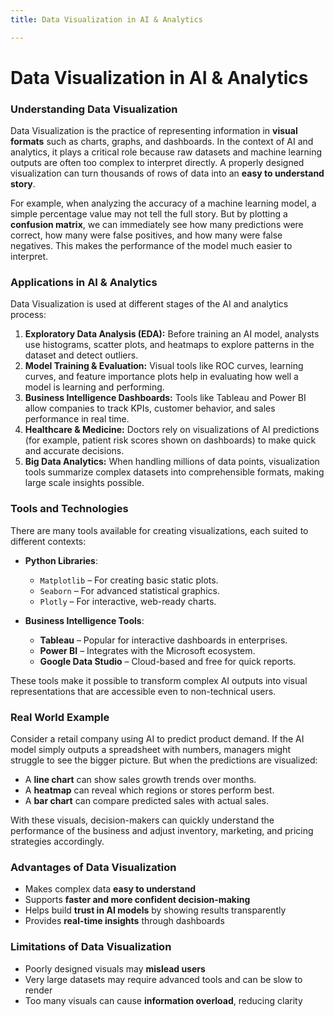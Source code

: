 ```yaml
---
title: Data Visualization in AI & Analytics

---
```


# Data Visualization in AI & Analytics

### Understanding Data Visualization

Data Visualization is the practice of representing information in **visual formats** such as charts, graphs, and dashboards. In the context of AI and analytics, it plays a critical role because raw datasets and machine learning outputs are often too complex to interpret directly. A properly designed visualization can turn thousands of rows of data into an **easy to understand story**.

For example, when analyzing the accuracy of a machine learning model, a simple percentage value may not tell the full story. But by plotting a **confusion matrix**, we can immediately see how many predictions were correct, how many were false positives, and how many were false negatives. This makes the performance of the model much easier to interpret.



### Applications in AI & Analytics

Data Visualization is used at different stages of the AI and analytics process:

1. **Exploratory Data Analysis (EDA):** Before training an AI model, analysts use histograms, scatter plots, and heatmaps to explore patterns in the dataset and detect outliers.  
2. **Model Training & Evaluation:** Visual tools like ROC curves, learning curves, and feature importance plots help in evaluating how well a model is learning and performing.  
3. **Business Intelligence Dashboards:** Tools like Tableau and Power BI allow companies to track KPIs, customer behavior, and sales performance in real time.  
4. **Healthcare & Medicine:** Doctors rely on visualizations of AI predictions (for example, patient risk scores shown on dashboards) to make quick and accurate decisions.  
5. **Big Data Analytics:** When handling millions of data points, visualization tools summarize complex datasets into comprehensible formats, making large scale insights possible.  


### Tools and Technologies

There are many tools available for creating visualizations, each suited to different contexts:  

- **Python Libraries**:  
  - `Matplotlib` – For creating basic static plots.  
  - `Seaborn` – For advanced statistical graphics.  
  - `Plotly` – For interactive, web-ready charts.  

- **Business Intelligence Tools**:  
  - **Tableau** – Popular for interactive dashboards in enterprises.  
  - **Power BI** – Integrates with the Microsoft ecosystem.  
  - **Google Data Studio** – Cloud-based and free for quick reports.  

These tools make it possible to transform complex AI outputs into visual representations that are accessible even to non-technical users.

### Real World Example

Consider a retail company using AI to predict product demand. If the AI model simply outputs a spreadsheet with numbers, managers might struggle to see the bigger picture. But when the predictions are visualized:  

- A **line chart** can show sales growth trends over months.  
- A **heatmap** can reveal which regions or stores perform best.  
- A **bar chart** can compare predicted sales with actual sales.  

With these visuals, decision-makers can quickly understand the performance of the business and adjust inventory, marketing, and pricing strategies accordingly.

### Advantages of Data Visualization
- Makes complex data **easy to understand**  
- Supports **faster and more confident decision-making**  
- Helps build **trust in AI models** by showing results transparently  
- Provides **real-time insights** through dashboards  


### Limitations of Data Visualization
- Poorly designed visuals may **mislead users**  
- Very large datasets may require advanced tools and can be slow to render  
- Too many visuals can cause **information overload**, reducing clarity  
